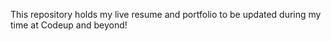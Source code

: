 This repository holds my live resume and portfolio to be updated during my time at Codeup and beyond!